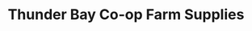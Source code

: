 ---
title: "Thunder Bay Co-op Farm Supplies"
url: /slate-river-valley/thunder-bay-co-op-farm-supplies/
shop: agrarian
---